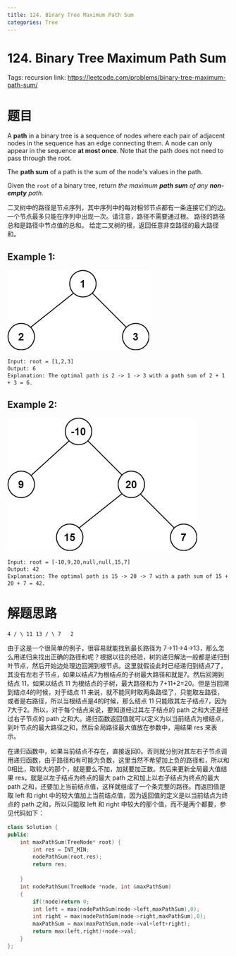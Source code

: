 ```yaml
---
title: 124. Binary Tree Maximum Path Sum
categories: Tree
---
```

# 124. Binary Tree Maximum Path Sum

Tags: recursion
link: https://leetcode.com/problems/binary-tree-maximum-path-sum/

# 题目

A **path** in a binary tree is a sequence of nodes where each pair of adjacent nodes in the sequence has an edge connecting them. A node can only appear in the sequence **at most once**. Note that the path does not need to pass through the root.

The **path sum** of a path is the sum of the node's values in the path.

Given the `root` of a binary tree, return *the maximum **path sum** of any **non-empty** path*.

二叉树中的路径是节点序列，其中序列中的每对相邻节点都有一条连接它们的边。一个节点最多只能在序列中出现一次。请注意，路径不需要通过根。
路径的路径总和是路径中节点值的总和。
给定二叉树的根，返回任意非空路径的最大路径和。

## **Example 1:**

![exx1.jpg](124%20Binary%20Tree%20Maximum%20Path%20Sum%20f35ca33978064280b1a24b1ad4126c1c/exx1.jpg)

```
Input: root = [1,2,3]
Output: 6
Explanation: The optimal path is 2 -> 1 -> 3 with a path sum of 2 + 1 + 3 = 6.
```

## **Example 2:**

![exx2.jpg](124%20Binary%20Tree%20Maximum%20Path%20Sum%20f35ca33978064280b1a24b1ad4126c1c/exx2.jpg)

```
Input: root = [-10,9,20,null,null,15,7]
Output: 42
Explanation: The optimal path is 15 -> 20 -> 7 with a path sum of 15 + 20 + 7 = 42.
```

# 解题思路

   `4
   / \
  11 13
 / \
7   2`

由于这是一个很简单的例子，很容易就能找到最长路径为 7->11->4->13，那么怎么用递归来找出正确的路径和呢？根据以往的经验，树的递归解法一般都是递归到叶节点，然后开始边处理边回溯到根节点。这里就假设此时已经递归到结点7了，其没有左右子节点，如果以结点7为根结点的子树最大路径和就是7。然后回溯到结点 11，如果以结点 11 为根结点的子树，最大路径和为 7+11+2=20。但是当回溯到结点4的时候，对于结点 11 来说，就不能同时取两条路径了，只能取左路径，或者是右路径，所以当根结点是4的时候，那么结点 11 只能取其左子结点7，因为7大于2。所以，对于每个结点来说，要知道经过其左子结点的 path 之和大还是经过右子节点的 path 之和大。递归函数返回值就可以定义为以当前结点为根结点，到叶节点的最大路径之和，然后全局路径最大值放在参数中，用结果 res 来表示。

在递归函数中，如果当前结点不存在，直接返回0。否则就分别对其左右子节点调用递归函数，由于路径和有可能为负数，这里当然不希望加上负的路径和，所以和0相比，取较大的那个，就是要么不加，加就要加正数。然后来更新全局最大值结果 res，就是以左子结点为终点的最大 path 之和加上以右子结点为终点的最大 path 之和，还要加上当前结点值，这样就组成了一个条完整的路径。而返回值是取 left 和 right 中的较大值加上当前结点值，因为返回值的定义是以当前结点为终点的 path 之和，所以只能取 left 和 right 中较大的那个值，而不是两个都要，参见代码如下：

```cpp
class Solution {
public:
    int maxPathSum(TreeNode* root) {
        int res = INT_MIN;
        nodePathSum(root,res);
        return res;

    }
    int nodePathSum(TreeNode *node, int &maxPathSum)
    {
        if(!node)return 0;
        int left = max(nodePathSum(node->left,maxPathSum),0);
        int right = max(nodePathSum(node->right,maxPathSum),0);
        maxPathSum = max(maxPathSum,node->val+left+right);
        return max(left,right)+node->val;
    }
};
```